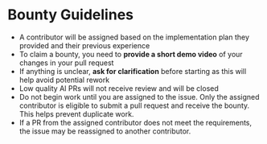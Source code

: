 # Bounty Guidelines

- A contributor will be assigned based on the implementation plan they provided and their previous experience
- To claim a bounty, you need to **provide a short demo video** of your changes in your pull request
- If anything is unclear, **ask for clarification** before starting as this will help avoid potential rework
- Low quality AI PRs will not receive review and will be closed
- Do not begin work until you are assigned to the issue. Only the assigned contributor is eligible to submit a pull request and receive the bounty. This helps prevent duplicate work.
- If a PR from the assigned contributor does not meet the requirements, the issue may be reassigned to another contributor.
